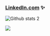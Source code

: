 ### [LinkedIn.com](https://www.linkedin.com/in/zeynep-bacaksiz-463a7b228/)  ✨


![Github stats 2](https://github-readme-stats.vercel.app/api?username=zeynepbacaksiiz&show_icons=true&theme=radical)


<div class="container">
  <div class="row">
  <img src="images/a.webp" width="auto">
    
  </div>
     </div>

<!--
**zeynepbacaksiiz/zeynepbacaksiiz** is a ✨ _special_ ✨ repository because its `README.md` (this file) appears on your GitHub profile.

Here are some ideas to get you started:

- 🔭 I’m currently working on ...
- 🌱 I’m currently learning ...
- 👯 I’m looking to collaborate on ...
- 🤔 I’m looking for help with ...
- 💬 Ask me about ...
- 📫 How to reach me: ...
- 😄 Pronouns: ...
- ⚡ Fun fact: ...
-->
